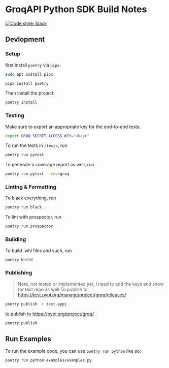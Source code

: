 # GroqAPI Python SDK Build Notes

[![Code style: black](https://img.shields.io/badge/code%20style-black-000000.svg)](https://github.com/psf/black)
<!-- ![coverage](https://git.groq.io/cloud/groqapi-py/badges/%{default_branch}/coverage.svg) -->

## Devlopment

### Setup
first install `poetry` via `pipx`:
```bash
sudo apt install pipx

pipx install poetry
```
Then install the project:
```bash
poetry install
```
### Testing
Make sure to export an appropriate key for the end-to-end tests:
```bash
export GROQ_SECRET_ACCESS_KEY="<key>"
```
To run the tests in `/tests`, run
```bash
poetry run pytest
```
To generate a coverage report as well, run
```bash
poetry run pytest --cov=groq
```

### Linting & Formatting

To black everything, run
```bash
poetry run black .
```
To lint with prospector, run
```bash
poetry run prospector
```

### Building
To build .whl files and such, run 
```bash
poetry build
```

### Publishing
> Note, not tested or implemented yet, I need to add the keys and show for test repo as well
To publish to https://test.pypi.org/manage/project/groq/releases/
```bash
poetry publish -r test-pypi
```
to publish to https://pypi.org/project/groq/
```bash
poetry publish
```

## Run Examples
To run the example code, you can use `poetry run python` like so:
```bash
poetry run python examples/examples.py
```
